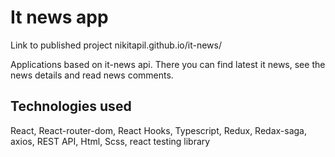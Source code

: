# It news app

Link to published project nikitapil.github.io/it-news/

Applications based on it-news api. There you can find latest it news, see the news details and read news comments.

## Technologies used

React, React-router-dom, React Hooks, Typescript, Redux, Redax-saga, axios, REST API, Html, Scss, react testing library
